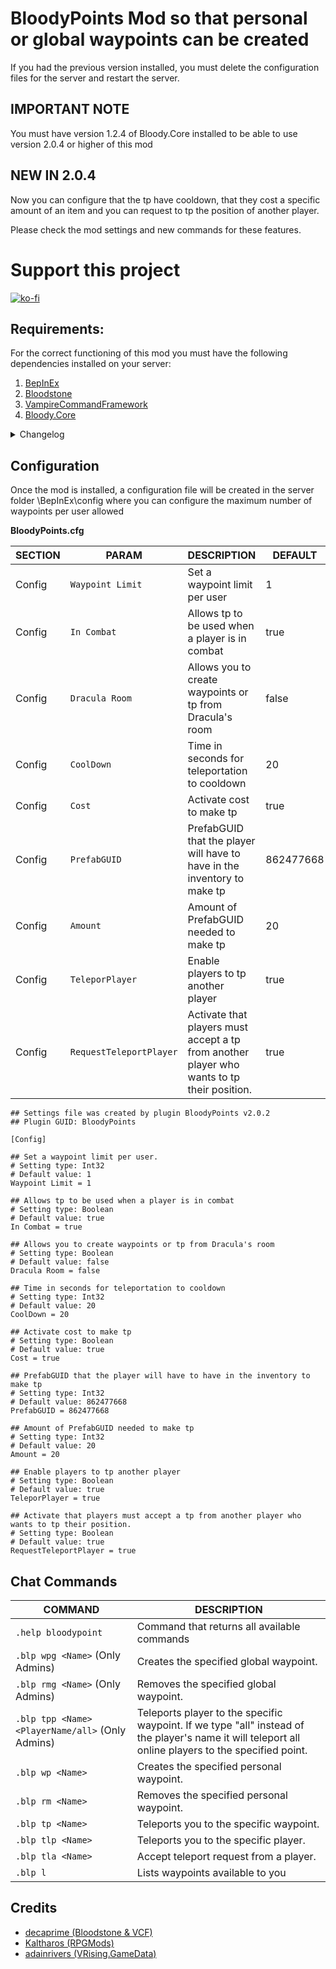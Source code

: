 # BloodyPoints Mod so that personal or global waypoints can be created

If you had the previous version installed, you must delete the configuration files for the server and restart the server.

## IMPORTANT NOTE

You must have version 1.2.4 of Bloody.Core installed to be able to use version 2.0.4 or higher of this mod

## NEW IN 2.0.4

Now you can configure that the tp have cooldown, that they cost a specific amount of an item and you can request to tp the position of another player.

Please check the mod settings and new commands for these features.

# Support this project

[![ko-fi](https://ko-fi.com/img/githubbutton_sm.svg)](https://ko-fi.com/K3K8ENRQY)

## Requirements:

For the correct functioning of this mod you must have the following dependencies installed on your server:

1. [BepInEx](https://thunderstore.io/c/v-rising/p/BepInEx/BepInExPack_V_Rising/)
2. [Bloodstone](https://thunderstore.io/c/v-rising/p/deca/Bloodstone/)
3. [VampireCommandFramework](https://thunderstore.io/c/v-rising/p/deca/VampireCommandFramework/)
4. [Bloody.Core](https://thunderstore.io/c/v-rising/p/Trodi/BloodyCore/)


<details>
<summary>Changelog</summary>

`2.0.5`
- Updated the timer system through Coroutine that brings the new version of Bloody.Core
- Fixed List of Waypoints
- Fixed Remove Waypoints
- Added animation when teleporting

`2.0.4`
- Added the cost option to make tp and the configuration of the PrefabGUID and its quantity.
- Added the option to request a player to tp his position.

`2.0.3`
- Added option to the configuration file to prevent tp when a player is in combat
- Added option in the configuration file so that players have a cooldown time between tp
- Changed the short command from .bp to .blp to avoid incompatibility with other mods.

`2.0.2`
- Bloody.Core dependency removed as dll and added as framework
- Added parameter in the mod configuration to avoid creating or teleporting to Dracula's room

`2.0.0`
- Updated to VRISING 1.0

`1.0.2`
- Fixed README

`1.0.2`
- Fix problem with config files when init first time mod

`1.0.0`
- First Release


</details>

## Configuration

Once the mod is installed, a configuration file will be created in the server folder \BepInEx\config where you can configure the maximum number of waypoints per user allowed

**BloodyPoints.cfg**

|SECTION|PARAM| DESCRIPTION                                                     | DEFAULT
|----------------|-------------------------------|-----------------------------------------------------------------|-----------------------------|
|Config|`Waypoint Limit`            | Set a waypoint limit per user              | 1
|Config|`In Combat`            | Allows tp to be used when a player is in combat             | true
|Config|`Dracula Room`            | Allows you to create waypoints or tp from Dracula's room              | false
|Config|`CoolDown`            | Time in seconds for teleportation to cooldown              | 20
|Config|`Cost`            | Activate cost to make tp              | true
|Config|`PrefabGUID`            | PrefabGUID that the player will have to have in the inventory to make tp              | 862477668
|Config|`Amount`            | Amount of PrefabGUID needed to make tp              | 20
|Config|`TeleporPlayer`            | Enable players to tp another player             | true
|Config|`RequestTeleportPlayer`            | Activate that players must accept a tp from another player who wants to tp their position.              | true
 
 ```
## Settings file was created by plugin BloodyPoints v2.0.2
## Plugin GUID: BloodyPoints

[Config]

## Set a waypoint limit per user.
# Setting type: Int32
# Default value: 1
Waypoint Limit = 1

## Allows tp to be used when a player is in combat
# Setting type: Boolean
# Default value: true
In Combat = true

## Allows you to create waypoints or tp from Dracula's room
# Setting type: Boolean
# Default value: false
Dracula Room = false

## Time in seconds for teleportation to cooldown
# Setting type: Int32
# Default value: 20
CoolDown = 20

## Activate cost to make tp
# Setting type: Boolean
# Default value: true
Cost = true

## PrefabGUID that the player will have to have in the inventory to make tp
# Setting type: Int32
# Default value: 862477668
PrefabGUID = 862477668

## Amount of PrefabGUID needed to make tp
# Setting type: Int32
# Default value: 20
Amount = 20

## Enable players to tp another player
# Setting type: Boolean
# Default value: true
TeleporPlayer = true

## Activate that players must accept a tp from another player who wants to tp their position.
# Setting type: Boolean
# Default value: true
RequestTeleportPlayer = true
 ```

## Chat Commands

| COMMAND                                          |DESCRIPTION
|--------------------------------------------------|-------------------------------|
| `.help bloodypoint`                                   | Command that returns all available commands    
| `.blp wpg <Name>` (Only Admins)                   | Creates the specified global waypoint.
| `.blp rmg <Name>` (Only Admins)   | Removes the specified global waypoint.
| `.blp tpp <Name> <PlayerName/all>` (Only Admins)  | Teleports player to the specific waypoint. If we type "all" instead of the player's name it will teleport all online players to the specified point.
| `.blp wp <Name>`  | Creates the specified personal waypoint.
| `.blp rm <Name>`  | Removes the specified personal waypoint.
| `.blp tp <Name>`  | Teleports you to the specific waypoint.
| `.blp tlp <Name>`  | Teleports you to the specific player.
| `.blp tla <Name>`  | Accept teleport request from a player.
| `.blp l `  | Lists waypoints available to you

## Credits

- [decaprime (Bloodstone & VCF)](https://github.com/decaprime) 
- [Kaltharos (RPGMods)](https://github.com/Kaltharos/RPGMods) 
- [adainrivers (VRising.GameData)](https://github.com/adainrivers/VRising.GameData)
